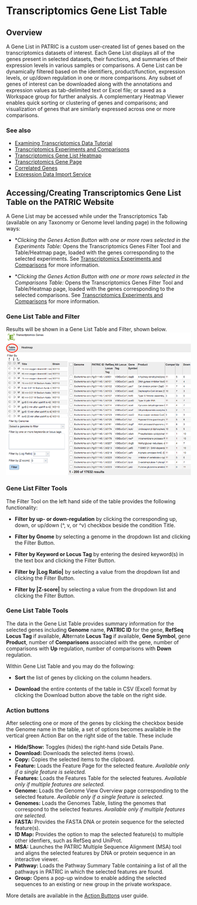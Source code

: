 # Transcriptomics Gene List Table

## Overview
A Gene List in PATRIC is a custom user-created list of genes based on the transcriptomics datasets of interest. Each Gene List displays all of the genes present in selected datasets, their functions, and summaries of their expression levels in various samples or comparisons. A Gene List can be dynamically filtered based on the identifiers, product/function, expression levels, or up/down regulation in one or more comparisons. Any subset of genes of interest can be downloaded along with the annotations and expression values as tab-delimited text or Excel file; or saved as a Workspace group for further analysis. A complementary Heatmap Viewer enables quick sorting or clustering of genes and comparisons; and visualization of genes that are similarly expressed across one or more comparisons.

### See also
  * [Examining Transcriptomics Data Tutorial](https://docs.patricbrc.org//tutorial/examining_transcriptomics_data/examining_transcriptomics_data.html)
  * [Transcriptomics Experiments and Comparisons](../organisms_taxon/experiments_comparisons_tables.html)
  * [Transcriptomics Gene List Heatmap](../organisms_taxon/transcriptomics_gene_list_heatmap.html)
  * [Transcriptomics Gene Page](../organisms_gene/transcriptomics.html)
  * [Correlated Genes](../organisms_gene/correlated_genes.html)
  * [Expression Data Import Service](../services/expression_data_import_service.html)

## Accessing/Creating Transcriptomics Gene List Table on the PATRIC Website
A Gene List may be accessed while under the Transcriptomics Tab (available on any Taxonomy or Genome level landing page) in the following ways:

* **Clicking the Genes Action Button with one or more rows selected in the Experiments Table:* Opens the Transcriptomics Genes Filter Tool and Table/Heatmap page, loaded with the genes corresponding to the selected experiments. See [Transcriptomics Experiments and Comparisons](../organisms_taxon/experiments_comparisons_tables.html) for more information.

* **Clicking the Genes Action Button with one or more rows selected in the Comparisons Table:* Opens the Transcriptomics Genes Filter Tool and Table/Heatmap page, loaded with the genes corresponding to the selected comparisons. See [Transcriptomics Experiments and Comparisons](../organisms_taxon/experiments_comparisons_tables.html) for more information.

### Gene List Table and Filter
Results will be shown in a Gene List Table and Filter, shown below.
![Gene List Table](../images/gene_list_table.png)

### Gene List Filter Tools
The Filter Tool on the left hand side of the table provides the following functionality:

* **Filter by up- or down-regulation** by clicking the corresponding up, down, or up/down (^, v, or ^v) checkbox beside the condition Title.

* **Filter by Gnome** by selecting a genome in the dropdown list and clicking the Filter Button.

* **Filter by Keyword or Locus Tag** by entering the desired keyword(s) in the text box and clicking the Filter Button.

* **Filter by |Log Ratio|** by selecting a value from the dropdown list and clicking the Filter Button. 

* **Filter by |Z-score|** by selecting a value from the dropdown list and clicking the Filter Button. 

### Gene List Table Tools

The data in the Gene List Table provides summary information for the selected genes including **Genome** name, **PATRIC ID** for the gene, **RefSeq Locus Tag** if available, **Alt**ernate **Locus Tag** if available, **Gene Symbol**, gene **Product**, number of **Comparisons** associated with the gene, number of comparisons with **Up** regulation, number of comparisons with **Down** regulation. 

Within Gene List Table and you may do the following:

* **Sort** the list of genes by clicking on the column headers.

* **Download** the entire contents of the table in CSV (Excel) format by clicking the Download button above the table on the right side.

### Action buttons

After selecting one or more of the genes by clicking the checkbox beside the Genome name in the table, a set of options becomes available in the vertical green Action Bar on the right side of the table.  These include

* **Hide/Show:** Toggles (hides) the right-hand side Details Pane.
* **Download:**  Downloads the selected items (rows).
* **Copy:** Copies the selected items to the clipboard.
* **Feature:** Loads the Feature Page for the selected feature. *Available only if a single feature is selected.*
* **Features:** Loads the Features Table for the selected features. *Available only if multiple features are selected.*
* **Genome:** Loads the Genome View Overview page corresponding to the selected feature.  *Available only if a single feature is selected.*
* **Genomes:** Loads the Genomes Table, listing the genomes that correspond to the selected features. *Available only if multiple features are selected.*
* **FASTA:** Provides the FASTA DNA or protein sequence for the selected feature(s).
* **ID Map:** Provides the option to map the selected feature(s) to multiple other idenfiers, such as RefSeq and UniProt.
* **MSA:** Launches the PATRIC Multiple Sequence Alignment (MSA) tool and aligns the selected features by DNA or protein sequence in an interactive viewer.
* **Pathway:** Loads the Pathway Summary Table containing a list of all the pathways in PATRIC in which the selected features are found.
* **Group:** Opens a pop-up window to enable adding the selected sequences to an existing or new group in the private workspace.

More details are available in the [Action Buttons](../other/action_buttons.html) user guide.
